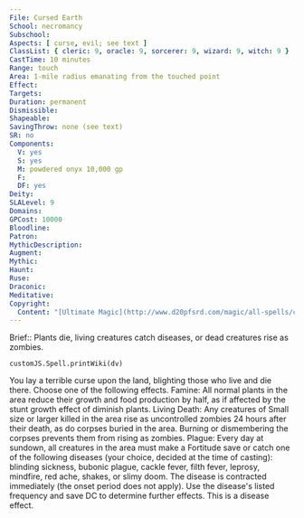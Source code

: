 ```yaml
---
File: Cursed Earth
School: necromancy
Subschool: 
Aspects: [ curse, evil; see text ]
ClassList: { cleric: 9, oracle: 9, sorcerer: 9, wizard: 9, witch: 9 }
CastTime: 10 minutes
Range: touch
Area: 1-mile radius emanating from the touched point
Effect: 
Targets: 
Duration: permanent
Dismissible: 
Shapeable: 
SavingThrow: none (see text)
SR: no
Components:
  V: yes
  S: yes
  M: powdered onyx 10,000 gp
  F: 
  DF: yes
Deity: 
SLALevel: 9
Domains: 
GPCost: 10000
Bloodline: 
Patron: 
MythicDescription: 
Augment: 
Mythic: 
Haunt: 
Ruse: 
Draconic: 
Meditative: 
Copyright:
  Content: "[Ultimate Magic](http://www.d20pfsrd.com/magic/all-spells/c/cursed-earth)"
---
```

Brief:: Plants die, living creatures catch diseases, or dead creatures rise as zombies.

```dataviewjs
customJS.Spell.printWiki(dv)
```

You lay a terrible curse upon the land, blighting those who live and die there. Choose one of the following effects.  Famine: All normal plants in the area reduce their growth and food production by half, as if affected by the stunt growth effect of diminish plants.  Living Death: Any creatures of Small size or larger killed in the area rise as uncontrolled zombies 24 hours after their death, as do corpses buried in the area. Burning or dismembering the corpses prevents them from rising as zombies.  Plague: Every day at sundown, all creatures in the area must make a Fortitude save or catch one of the following diseases (your choice, decided at the time of casting): blinding sickness, bubonic plague, cackle fever, filth fever, leprosy, mindfire, red ache, shakes, or slimy doom. The disease is contracted immediately (the onset period does not apply). Use the disease's listed frequency and save DC to determine further effects. This is a disease effect.
